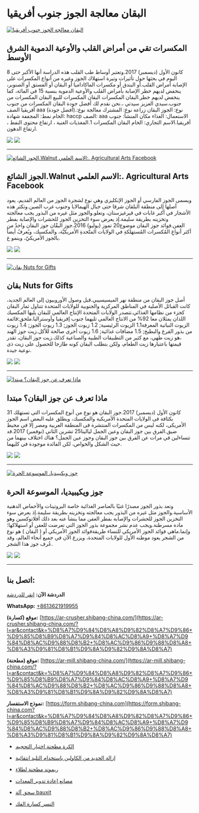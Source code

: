 # البقان معالجة الجوز جنوب أفريقيا

<a href="https://swt.shibang-china.com/?l=ar&img&k=%D8%A7%D9%84%D8%A8%D9%82%D8%A7%D9%86+%D9%85%D8%B9%D8%A7%D9%84%D8%AC%D8%A9+%D8%A7%D9%84%D8%AC%D9%88%D8%B2+%D8%AC%D9%86%D9%88%D8%A8+%D8%A3%D9%81%D8%B1%D9%8A%D9%82%D9%8A%D8%A7" target="_blank">![البقان معالجة الجوز جنوب أفريقيا](http://static.shibang-china.com/all-800x300/36.jpg)</a>

## المكسرات تقي من أمراض القلب والأوعية الدموية الشرق الأوسط
8 كانون الأول (ديسمبر) 2017.وتعتبر أوساط طب القلب هذه الدراسة أنها الأكبر حتى اليوم في بحثها حول تأثيرات وتيرة استهلاك الجوز وغيره من أنواع المكسرات على الإصابة أمراض القلب.أو البندق أو مكسرات الماكاداميا أو البقان أو الفستق أو الصنوبر، ينخفض لديهم خطر الإصابة بأمراض القلب والأوعية الدموية بنسبة 15 في المائة، كما ينخفض لديهم خطر.البقان المكسرات البقان المكسرات للبيع البقان المكسرات من جنوب.سيدي العزيز سيدتي ،.نحن نقدم لك أفضل جودة البقان المكسرات من جنوب أفريقيا الصف aaa (أفضل جودة).نوع: الجوز البقان زراعة نوع: المشترك معالجة نوع: الخام نمط: المجففة شهادة: haccp الصف: aaa الاستعمال: الغذاء مكان المنشأ: جنوب أفريقيا.الاسم التجاري: الخام البقان المكسرات 1.المغذيات الغنية ، ارتفاع محتوى النفط ، ارتفاع الدهون.


<a href="https://whatsapp.shibangsoft.com/WhatsApp.php" target="_blank" title="WhatsApp">![](http://static.shibang-china.com/icon/whatsapp.png)</a> <a href="https://swt.shibang-china.com/?l=ar&icon&k=%D8%A7%D9%84%D8%A8%D9%82%D8%A7%D9%86+%D9%85%D8%B9%D8%A7%D9%84%D8%AC%D8%A9+%D8%A7%D9%84%D8%AC%D9%88%D8%B2+%D8%AC%D9%86%D9%88%D8%A8+%D8%A3%D9%81%D8%B1%D9%8A%D9%82%D9%8A%D8%A7" target="_blank">![](http://static.shibang-china.com/icon/chat-ar.png)</a>

---

<a href="https://swt.shibang-china.com/?l=ar&img&k=%D8%A7%D9%84%D8%A8%D9%82%D8%A7%D9%86+%D9%85%D8%B9%D8%A7%D9%84%D8%AC%D8%A9+%D8%A7%D9%84%D8%AC%D9%88%D8%B2+%D8%AC%D9%86%D9%88%D8%A8+%D8%A3%D9%81%D8%B1%D9%8A%D9%82%D9%8A%D8%A7" target="_blank">![الجوز الشائع.Walnut الاسم العلمي:. Agricultural Arts Facebook](http://static.shibang-china.com/all-800x300/513.jpg)</a>

## الجوز الشائع.Walnut الاسم العلمي:. Agricultural Arts Facebook
ويسمى الجوز الفارسي أو الجوز الإنكليزي وهي نوع لشجرة الجوز من العالم القديم، يعود أصلها إلى منطقة البلقان شرقا حتى جبال الهيمالايا وجنوب غرب الصين.وتكثر هذه الأشجار في أكبر غابات في قيرغيزستان، وتعلو.والجوز مثل غيره من البذور يجب معالجته وتخزينه بطريقة سليمة.إذ يعرض سوء التخزين الجوز للحشرات والإصابة بفطر العفن.فوائد جوز البقان موضوع20 تموز (يوليو) 2016.جوز البقّان جوز البقان واحدٌ من أكثر أنواعِ المُكسرات المُستهلكةِ في الولايات المتّحدةِ الأمريكيَّة، والمكسيك، ويُعرفُ أيضاً بالجوز الأمريكيّ، وينمو ع.


<a href="https://whatsapp.shibangsoft.com/WhatsApp.php" target="_blank" title="WhatsApp">![](http://static.shibang-china.com/icon/whatsapp.png)</a> <a href="https://swt.shibang-china.com/?l=ar&icon&k=%D8%A7%D9%84%D8%A8%D9%82%D8%A7%D9%86+%D9%85%D8%B9%D8%A7%D9%84%D8%AC%D8%A9+%D8%A7%D9%84%D8%AC%D9%88%D8%B2+%D8%AC%D9%86%D9%88%D8%A8+%D8%A3%D9%81%D8%B1%D9%8A%D9%82%D9%8A%D8%A7" target="_blank">![](http://static.shibang-china.com/icon/chat-ar.png)</a>

---

<a href="https://swt.shibang-china.com/?l=ar&img&k=%D8%A7%D9%84%D8%A8%D9%82%D8%A7%D9%86+%D9%85%D8%B9%D8%A7%D9%84%D8%AC%D8%A9+%D8%A7%D9%84%D8%AC%D9%88%D8%B2+%D8%AC%D9%86%D9%88%D8%A8+%D8%A3%D9%81%D8%B1%D9%8A%D9%82%D9%8A%D8%A7" target="_blank">![بقان Nuts for Gifts](http://static.shibang-china.com/all-800x300/1088.jpg)</a>

## بقان Nuts for Gifts
أصل جوز البقان من منطقة نهر الميسيسيبي.قبل وصول الأوروبيون إلى العالم الجديد، كانت القبائل الأصلية في المناطق المركزية والجنوبية للولايات المتحدة تتناول ثمار البقان كجزء من نظامها الغذائي.تتصدر الولايات المتحدة الإنتاج العالمي للبقان يليها المكسيك اللذان يمثلان معا 92% من الانتاج العالمي تليهما جنوب إفريقيا وأوستراليا.ملحق:قائمة الزيوت النباتية المعرفة1.1 الزيوت الرئيسية; 1.2 زيوت الجوز; 1.3 زيوت الجوز; 1.4 زيوت من بذور القرع والبطيخ; 1.5 مضافات غذائية; 1.6 زيوت أخرى صالحة للأكل.زيت جوز الهند ،هو زيت طهي، مع كثير من التطبيقات الطبية والصناعية كذلك.زيت جوز البقان، تقدر قيمتها باعتبارها زيت الطعام، ولكن بتطلب البقان كونه طازجا للحصول على زيت ذى نوعية جيدة.


<a href="https://whatsapp.shibangsoft.com/WhatsApp.php" target="_blank" title="WhatsApp">![](http://static.shibang-china.com/icon/whatsapp.png)</a> <a href="https://swt.shibang-china.com/?l=ar&icon&k=%D8%A7%D9%84%D8%A8%D9%82%D8%A7%D9%86+%D9%85%D8%B9%D8%A7%D9%84%D8%AC%D8%A9+%D8%A7%D9%84%D8%AC%D9%88%D8%B2+%D8%AC%D9%86%D9%88%D8%A8+%D8%A3%D9%81%D8%B1%D9%8A%D9%82%D9%8A%D8%A7" target="_blank">![](http://static.shibang-china.com/icon/chat-ar.png)</a>

---

<a href="https://swt.shibang-china.com/?l=ar&img&k=%D8%A7%D9%84%D8%A8%D9%82%D8%A7%D9%86+%D9%85%D8%B9%D8%A7%D9%84%D8%AC%D8%A9+%D8%A7%D9%84%D8%AC%D9%88%D8%B2+%D8%AC%D9%86%D9%88%D8%A8+%D8%A3%D9%81%D8%B1%D9%8A%D9%82%D9%8A%D8%A7" target="_blank">![ماذا تعرف عن جوز البقان؟ مبتدا](http://static.shibang-china.com/all-800x300/887.jpg)</a>

## ماذا تعرف عن جوز البقان؟ مبتدا
31 كانون الأول (ديسمبر) 2017.جوز البقان هو نوع من أنوع المكسرات التى تستهلك بكثافة فى الولايات المتحدة الأمريكية والمكسيك، ويطلق عليه البعض اسم الجوز الأمريكى، لكنه ليس من المكسرات المنتشرة فى المنطقة العربية ومصر إلا فى محيط ضيق.الفرق بين جوز البقان وعين الجمل ليالينا25 تشرين الثاني (نوفمبر) 2017.قد تتساءلين في مرات عن الفرق بين جوز البقان وجوز عين الجمل؟ هناك اختلاف بينهما من حيث الشكل والخواص، لكن الفائدة موجودة في كليهما.


<a href="https://whatsapp.shibangsoft.com/WhatsApp.php" target="_blank" title="WhatsApp">![](http://static.shibang-china.com/icon/whatsapp.png)</a> <a href="https://swt.shibang-china.com/?l=ar&icon&k=%D8%A7%D9%84%D8%A8%D9%82%D8%A7%D9%86+%D9%85%D8%B9%D8%A7%D9%84%D8%AC%D8%A9+%D8%A7%D9%84%D8%AC%D9%88%D8%B2+%D8%AC%D9%86%D9%88%D8%A8+%D8%A3%D9%81%D8%B1%D9%8A%D9%82%D9%8A%D8%A7" target="_blank">![](http://static.shibang-china.com/icon/chat-ar.png)</a>

---

<a href="https://swt.shibang-china.com/?l=ar&img&k=%D8%A7%D9%84%D8%A8%D9%82%D8%A7%D9%86+%D9%85%D8%B9%D8%A7%D9%84%D8%AC%D8%A9+%D8%A7%D9%84%D8%AC%D9%88%D8%B2+%D8%AC%D9%86%D9%88%D8%A8+%D8%A3%D9%81%D8%B1%D9%8A%D9%82%D9%8A%D8%A7" target="_blank">![جوز ويكيبيديا، الموسوعة الحرة](http://static.shibang-china.com/all-800x300/32.jpg)</a>

## جوز ويكيبيديا، الموسوعة الحرة
وتعد بذور الجوز مصدرًا غنيًا بالعناصر الغذائية خاصة البروتينات والأحماض الدهنية الأساسية.والجوز مثل غيره من البذور يجب معالجته وتخزينه بطريقة سليمة.إذ يعرض سوء التخزين الجوز للحشرات والإصابة بفطر العفن مما ينشأ عنه بعد ذلك أفلاتوكسين وهو مادة مسرطنة.ويجب عدم نشر مجموعة بذور الجوز التي تعرضت للعفن أو استهلاكها؛ وإنما.ماهي فوائد الجوز الأمريكي للنساء طريقةفوائد الجوز الأمريكي أو ( البقان ) هو نوع من الشجر يعود موطنه الأول للولايات المتحدة، ويزرع الآن في جميع أنحاء العالم، وقد عُرف جوز هذا الشجر.


<a href="https://whatsapp.shibangsoft.com/WhatsApp.php" target="_blank" title="WhatsApp">![](http://static.shibang-china.com/icon/whatsapp.png)</a> <a href="https://swt.shibang-china.com/?l=ar&icon&k=%D8%A7%D9%84%D8%A8%D9%82%D8%A7%D9%86+%D9%85%D8%B9%D8%A7%D9%84%D8%AC%D8%A9+%D8%A7%D9%84%D8%AC%D9%88%D8%B2+%D8%AC%D9%86%D9%88%D8%A8+%D8%A3%D9%81%D8%B1%D9%8A%D9%82%D9%8A%D8%A7" target="_blank">![](http://static.shibang-china.com/icon/chat-ar.png)</a>

---
## اتصل بنا:

**الدردشة الآن:** [انقر للدردشة](https://swt.shibang-china.com?l=ar&contact&k=%D8%A7%D9%84%D8%A8%D9%82%D8%A7%D9%86+%D9%85%D8%B9%D8%A7%D9%84%D8%AC%D8%A9+%D8%A7%D9%84%D8%AC%D9%88%D8%B2+%D8%AC%D9%86%D9%88%D8%A8+%D8%A3%D9%81%D8%B1%D9%8A%D9%82%D9%8A%D8%A7)

**WhatsApp:**  [+8613621919955](https://whatsapp.shibangsoft.com/WhatsApp.php)

**موقع (كسارة):** [https://ar-crusher.shibang-china.com/](https://ar-crusher.shibang-china.com/?l=ar&contact&k=%D8%A7%D9%84%D8%A8%D9%82%D8%A7%D9%86+%D9%85%D8%B9%D8%A7%D9%84%D8%AC%D8%A9+%D8%A7%D9%84%D8%AC%D9%88%D8%B2+%D8%AC%D9%86%D9%88%D8%A8+%D8%A3%D9%81%D8%B1%D9%8A%D9%82%D9%8A%D8%A7)

**موقع (مطحنة):** [https://ar-mill.shibang-china.com/](https://ar-mill.shibang-china.com/?l=ar&contact&k=%D8%A7%D9%84%D8%A8%D9%82%D8%A7%D9%86+%D9%85%D8%B9%D8%A7%D9%84%D8%AC%D8%A9+%D8%A7%D9%84%D8%AC%D9%88%D8%B2+%D8%AC%D9%86%D9%88%D8%A8+%D8%A3%D9%81%D8%B1%D9%8A%D9%82%D9%8A%D8%A7)

**نموذج الاستفسار:** [https://form.shibang-china.com](https://form.shibang-china.com?l=ar&contact&k=%D8%A7%D9%84%D8%A8%D9%82%D8%A7%D9%86+%D9%85%D8%B9%D8%A7%D9%84%D8%AC%D8%A9+%D8%A7%D9%84%D8%AC%D9%88%D8%B2+%D8%AC%D9%86%D9%88%D8%A8+%D8%A3%D9%81%D8%B1%D9%8A%D9%82%D9%8A%D8%A7)

* [الكرة مطحنة اختيار التحجيم](../26/%D8%A7%D9%84%D9%83%D8%B1%D8%A9%20%D9%85%D8%B7%D8%AD%D9%86%D8%A9%20%D8%A7%D8%AE%D8%AA%D9%8A%D8%A7%D8%B1%20%D8%A7%D9%84%D8%AA%D8%AD%D8%AC%D9%8A%D9%85.md)

* [إزالة الحديد من الكاولين باستخدام التلبد انتقائية](../30/%D8%A5%D8%B2%D8%A7%D9%84%D8%A9%20%D8%A7%D9%84%D8%AD%D8%AF%D9%8A%D8%AF%20%D9%85%D9%86%20%D8%A7%D9%84%D9%83%D8%A7%D9%88%D9%84%D9%8A%D9%86%20%D8%A8%D8%A7%D8%B3%D8%AA%D8%AE%D8%AF%D8%A7%D9%85%20%D8%A7%D9%84%D8%AA%D9%84%D8%A8%D8%AF%20%D8%A7%D9%86%D8%AA%D9%82%D8%A7%D8%A6%D9%8A%D8%A9.md)

* [ريموند مطحنة لطلاء](../29/%D8%B1%D9%8A%D9%85%D9%88%D9%86%D8%AF%20%D9%85%D8%B7%D8%AD%D9%86%D8%A9%20%D9%84%D8%B7%D9%84%D8%A7%D8%A1.md)

* [مصانع إعادة تدوير المعدات](../28/%D9%85%D8%B5%D8%A7%D9%86%D8%B9%20%D8%A5%D8%B9%D8%A7%D8%AF%D8%A9%20%D8%AA%D8%AF%D9%88%D9%8A%D8%B1%20%D8%A7%D9%84%D9%85%D8%B9%D8%AF%D8%A7%D8%AA.md)

* [سحق آلة bauxit](../28/%D8%B3%D8%AD%D9%82%20%D8%A2%D9%84%D8%A9%20bauxit.md)

* [النسر كسارة الفك](../28/%D8%A7%D9%84%D9%86%D8%B3%D8%B1%20%D9%83%D8%B3%D8%A7%D8%B1%D8%A9%20%D8%A7%D9%84%D9%81%D9%83.md)